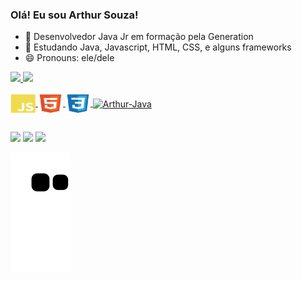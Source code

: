 ### Olá! Eu sou Arthur Souza!

- 🔭 Desenvolvedor Java Jr em formação pela Generation
- 🌱 Estudando Java, Javascript, HTML, CSS, e alguns frameworks
- 😄 Pronouns: ele/dele


 <div align="space-between">
  <a href="https://github.com/4souzza">
  <img height="140em" src="https://github-readme-stats.vercel.app/api?username=4souzza&show_icons=true&theme=dracula&include_all_commits=true&count_private=true"/>
  <img height="140em" src="https://github-readme-stats.vercel.app/api/top-langs/?username=4souzza&layout=compact&langs_count=7&theme=dracula"/>
</div>
 <div style="display: inline_block"><br>
  <img align="center" alt="Arthur-Js" height="30" width="40" src="https://raw.githubusercontent.com/devicons/devicon/master/icons/javascript/javascript-plain.svg">
  <img align="center" alt="Arthur-HTML" height="30" width="40" src="https://raw.githubusercontent.com/devicons/devicon/master/icons/html5/html5-original.svg">
  <img align="center" alt="Arthur-CSS" height="30" width="40" src="https://raw.githubusercontent.com/devicons/devicon/master/icons/css3/css3-original.svg">
  <img align="center" alt="Arthur-Java" height="30" width="40" src="https://cdn.jsdelivr.net/gh/devicons/devicon/icons/java/java-original-wordmark.svg">
 </div>

##
  
<div> 
  <a href = "mailto:arthur.farias93.as@gmail.com"><img src="https://img.shields.io/badge/Gmail-D14836?style=for-the-badge&logo=gmail&logoColor=white" target="_blank"></a>
   <a href = "mailto:arthurfarias93@hotmail.com"><img src="https://img.shields.io/badge/Microsoft_Outlook-0078D4?style=for-the-badge&logo=microsoft-outlook&logoColor=white" target="_blank"></a>
  <a href="https://www.linkedin.com/in/arthur-souza-35b141182" target="_blank"><img src="https://img.shields.io/badge/-LinkedIn-%230077B5?style=for-the-badge&logo=linkedin&logoColor=white" target="_blank"></a>
  
  
![Snake animation](https://github.com/aldairsoares/aldairsoares/blob/output/github-contribution-grid-snake.svg)
</div>
